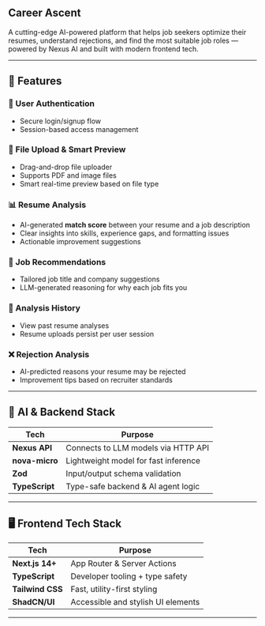 ## Career Ascent

A cutting-edge AI-powered platform that helps job seekers optimize their resumes, understand rejections, and find the most suitable job roles — powered by Nexus AI and built with modern frontend tech.

---

## 🚀 Features

### 🔐 User Authentication
- Secure login/signup flow
- Session-based access management

### 📎 File Upload & Smart Preview
- Drag-and-drop file uploader
- Supports PDF and image files
- Smart real-time preview based on file type

### 📊 Resume Analysis
- AI-generated **match score** between your resume and a job description
- Clear insights into skills, experience gaps, and formatting issues
- Actionable improvement suggestions

### 📌 Job Recommendations
- Tailored job title and company suggestions
- LLM-generated reasoning for why each job fits you

### 📁 Analysis History
- View past resume analyses
- Resume uploads persist per user session

### ❌ Rejection Analysis
- AI-predicted reasons your resume may be rejected
- Improvement tips based on recruiter standards

---

## 🧠 AI & Backend Stack

| Tech        | Purpose                                   |
|-------------|-------------------------------------------|
| **Nexus API** | Connects to LLM models via HTTP API     |
| **nova-micro** | Lightweight model for fast inference    |
| **Zod**        | Input/output schema validation         |
| **TypeScript** | Type-safe backend & AI agent logic     |

---

## 🖥️ Frontend Tech Stack

| Tech           | Purpose                            |
|----------------|------------------------------------|
| **Next.js 14+**| App Router & Server Actions         |
| **TypeScript** | Developer tooling + type safety     |
| **Tailwind CSS**| Fast, utility-first styling        |
| **ShadCN/UI**  | Accessible and stylish UI elements  |

---
